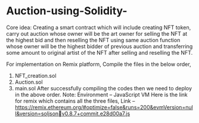 # Auction-using-Solidity-


Core idea:
Creating a smart contract which will include creating NFT token, carry out auction whose owner will 
be the art owner for selling the NFT at the highest bid and then reselling the NFT using same auction 
function whose owner will be the highest bidder of previous auction and transferring some amount 
to original artist of the NFT after selling and reselling the NFT.


For implementation on Remix platform, 
Compile the files in the below order,
1. NFT_creation.sol
2. Auction.sol
3. main.sol
After successfully compiling the codes then we need to deploy in the above order. 
Note: Environment – JavaScript VM 
Here is the link for remix which contains all the three files, 
Link – https://remix.ethereum.org/#optimize=false&runs=200&evmVersion=null&version=soljsonv0.8.7+commit.e28d00a7.js
